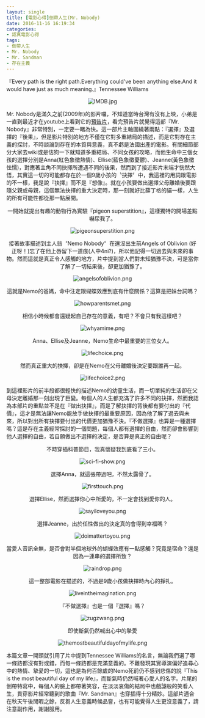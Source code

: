 ```yaml
---
layout: single
title: [電影心得]倒帶人生(Mr. Nobody)
date: 2016-11-16 16:19:34
categories:
- 認真電影心得
tags:
- 倒帶人生
- Mr. Nobody
- Mr. Sandman
- 存在主義
---
```

『Every path is the right path.Everything could've been anything else.And it would have just as much meaning.』Tennessee Williams

<p style="text-align:center"><img alt="IMDB.jpg" src="https://pic.pimg.tw/kwbuster/1479315225-1356792477_n.jpg?v=1479315243" title="IMDB.jpg"></p>

Mr. Nobody是滿久之前(2009年)的影片囉，不知道當時台灣有沒有上映，小弟是一直到最近才在youtube上看到它的<a href="https://www.youtube.com/watch?v=mpi0qsp3v_w">預告片</a>，看完預告片就覺得這部『Mr. Nobody』非常特別，一定要一睹為快。這一部片主軸圍繞著兩點：『選擇』及選擇的『後果』，但是影片特別的地方不僅在它對多重結局的描述，而是它對存在主義的探討，不時談論到存在的本質與意義，真不虧是法國出產的電影。有關細節部分大家去wiki或是估狗一下就知道多重結局、不同女孩的攻略，而他生命中三個女孩的選擇分別是Anna(紅色象徵熱情)、Ellise(藍色象徵憂鬱)、Jeanne(黃色象徵怯懦)，對應著主角不同抉擇所遭遇不同的後果，然而到了接近影片末端才恍然大悟，其實這一切的可能都存在於一個9歲小孩的〝抉擇〞中，我這裡的用詞跟電影的不一樣，我是說『抉擇』而不是『想像』。就在小孩要做出選擇父母離婚後要跟隨父親或母親，這個無法抉擇的重大決定時，那一刻就好比薛丁格的貓一樣，人生的所有可能性都從那一點展開。

<p style="text-align: center;">一開始就提出有趣的動物行為實驗『pigeon superstition』，這樣獨特的開場差點嚇尿我了。</p>

<p style="text-align: center;"><img alt="pigeonsuperstition.png" src="https://pic.pimg.tw/kwbuster/1479315230-976094613_n.png" title="pigeonsuperstition.png"></p>

<p style="text-align: center;">接著故事描述到主人翁〝Nemo Nobody〞在還沒出生前Angels of Oblivion (好正呀！)忘了在他上唇留下一道痕(人中4ni?)，所以他記得一切過去與未來的事物。然而這就是真正令人感觸的地方，片中提到當人們對未知猶豫不決，可是當你了解了一切結果後，卻更加猶豫了。</p>

<p style="text-align:center"><img alt="angelsofoblivion.png" src="https://pic.pimg.tw/kwbuster/1479315225-312347761_n.png" title="angelsofoblivion.png"></p>

<p style="text-align: center;">這就是Nemo的爸媽，命中注定跟蝴蝶效應到底有什麼關係？這算是把妹台詞嗎？</p>

<p style="text-align:center"><img alt="howparentsmet.png" src="https://pic.pimg.tw/kwbuster/1479315226-1625655221_n.png" title="howparentsmet.png"></p>

<p style="text-align: center;">相信小時候都會還疑起自己存在的意義，有吧？不會只有我這樣吧？</p>

<p style="text-align:center"><img alt="whyamime.png" src="https://pic.pimg.tw/kwbuster/1479315234-3294360265_n.png?v=1479315244" title="whyamime.png"></p>

<p style="text-align: center;">Anna、Ellise及Jeanne，Nemo生命中最重要的三位女人。</p>

<p style="text-align:center"><img alt="lifechoice.png" src="https://pic.pimg.tw/kwbuster/1479315227-332827867_n.png?v=1479315243" title="lifechoice.png"></p>

<p style="text-align: center;">然而真正重大的抉擇，卻是在Nemo在父母離婚後決定要跟誰再一起。</p>

<p style="text-align:center"><img alt="lifechoice2.png" src="https://pic.pimg.tw/kwbuster/1479315229-3146596869_n.png?v=1479315243" title="lifechoice2.png"></p>

到這裡影片的前半段都很輕快的描述Nemo的幼童生活，而一切單純的生活卻在父母決定離婚那一刻出現了巨變。每個人的人生都充滿了許多不同的抉擇，然而我認為本部片的重點並不是在『做出抉擇』，而是了解抉擇的背後都有要付出的『代價』，這才是無法讓Nemo能放手做抉擇的最重要原因，因為他了解了過去與未來，所以對出所有抉擇要付出的代價更加猶豫不決。『不做選擇』也算是一種選擇嗎？這是存在主義經常探討的一個問題，每個人都有選擇的自由，然而卻會影響到他人選擇的自由，若自願做出不選擇的決定，是否算是真正的自由呢？

<p style="text-align: center;">不時穿插科普節目，我真懷疑我到底看了三小。</p>

<p style="text-align:center"><img alt="sci-fi-show.png" src="https://pic.pimg.tw/kwbuster/1479315232-959038096_n.png?v=1479315244" title="sci-fi-show.png"></p>

<p style="text-align: center;">選擇Anna，就這張帶過吧，不然太露骨了。</p>

<p style="text-align:center"><img alt="firsttouch.png" src="https://pic.pimg.tw/kwbuster/1479315225-3701072183_n.png?v=1479315243" title="firsttouch.png"></p>

<p style="text-align: center;">選擇Ellise，然而選擇你心中所愛的，不一定會找到愛你的人。</p>

<p style="text-align:center"><img alt="sayiloveyou.png" src="https://pic.pimg.tw/kwbuster/1479315231-1813171241_n.png?v=1479315244" title="sayiloveyou.png"></p>

<p style="text-align: center;">選擇Jeanne，出於任性做出的決定真的會得到幸福嗎？</p>

<p style="text-align:center"><img alt="doimattertoyou.png" src="https://pic.pimg.tw/kwbuster/1479315225-2136846401_n.png?v=1479315243" title="doimattertoyou.png"></p>

<p style="text-align: center;">當愛人音訊全無，是否會對半個地球外的蝴蝶效應有一點感觸？究竟是宿命？還是因為一連串的選擇所致？</p>

<p style="text-align:center"><img alt="raindrop.png" src="https://pic.pimg.tw/kwbuster/1479315231-4172996049_n.png?v=1479315243" title="raindrop.png"></p>

<p style="text-align: center;">這一整部電影在描述的，不過是9歲小孩做抉擇時內心的掙扎。</p>

<p style="text-align:center"><img alt="liveintheimagination.png" src="https://pic.pimg.tw/kwbuster/1479315229-825560204_n.png?v=1479315243" title="liveintheimagination.png"></p>

<p style="text-align: center;">『不做選擇』也是一個『選擇』嗎？</p>

<p style="text-align:center"><img alt="zugzwang.png" src="https://pic.pimg.tw/kwbuster/1479315234-2521911049_n.png?v=1479315244" title="zugzwang.png"></p>

<p style="text-align: center;">即使斷氣仍然喊出心中的摯愛</p>

<p style="text-align:center"><img alt="themostbeautifuldayofmylife.png" src="https://pic.pimg.tw/kwbuster/1479315233-113999421_n.png?v=1479315244" title="themostbeautifuldayofmylife.png"></p>


本篇文章一開頭就引用了片中提到Tennessee Williams的名言，無論我們選了哪一條路都沒有對或錯，而每一條路都是充滿意義的。不難發現其實導演偏好追尋心中的熱情、摯愛的一切，這也是為何百餘歲的Nemo死前仍不感到悲傷的說『This is the most beautiful day of my life』，而斷氣時仍然喊著心愛人的名字。片尾的倒帶特寫中，每個人的臉上都帶著笑容，在淡淡哀傷的結局中也戲謔般的笑看人生，貫穿影片經常聽到的歌曲『Mr. Sandman』也穿插得十分精妙。這部片適合在秋天午後閒暇之餘，反芻人生意義時候品嘗，也有可能覺得人生更沒意義了，請注意副作用，謝謝服用。

